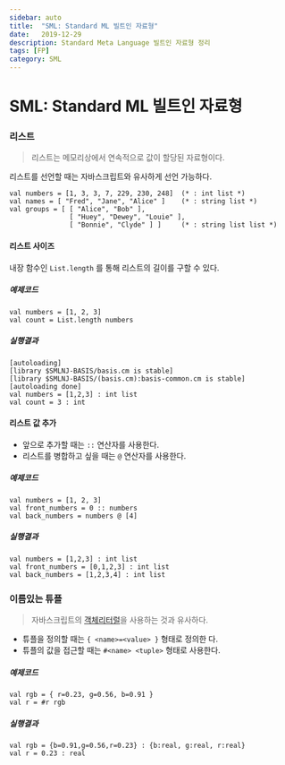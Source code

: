 ```yaml
---
sidebar: auto
title:  "SML: Standard ML 빌트인 자료형"
date:   2019-12-29
description: Standard Meta Language 빌트인 자료형 정리
tags: [FP]
category: SML
---
```

# SML: Standard ML 빌트인 자료형
### 리스트
> 리스트는 메모리상에서 연속적으로 값이 할당된 자료형이다.

리스트를 선언할 때는 자바스크립트와 유사하게 선언 가능하다.

```
val numbers = [1, 3, 3, 7, 229, 230, 248]  (* : int list *)
val names = [ "Fred", "Jane", "Alice" ]    (* : string list *)
val groups = [ [ "Alice", "Bob" ],
               [ "Huey", "Dewey", "Louie" ],
               [ "Bonnie", "Clyde" ] ]     (* : string list list *)
```

#### 리스트 사이즈
내장 함수인 `List.length` 를 통해 리스트의 길이를 구할 수 있다.

##### 예제코드
```
val numbers = [1, 2, 3]
val count = List.length numbers
```

##### 실행결과
```
[autoloading]
[library $SMLNJ-BASIS/basis.cm is stable]
[library $SMLNJ-BASIS/(basis.cm):basis-common.cm is stable]
[autoloading done]
val numbers = [1,2,3] : int list
val count = 3 : int
```

#### 리스트 값 추가
- 앞으로 추가할 때는 `::` 연산자를 사용한다.
- 리스트를 병합하고 싶을 때는 `@` 연산자를 사용한다.

##### 예제코드
```
val numbers = [1, 2, 3]
val front_numbers = 0 :: numbers
val back_numbers = numbers @ [4]
```

##### 실행결과
```
val numbers = [1,2,3] : int list
val front_numbers = [0,1,2,3] : int list
val back_numbers = [1,2,3,4] : int list
```

### 이름있는 튜플
> 자바스크립트의 [객체리터럴](https://www.w3schools.com/js/js_objects.asp)을 사용하는 것과 유사하다.

- 튜플을 정의할 때는 `{ <name>=<value> }` 형태로 정의한
다.
- 튜플의 값을 접근할 때는 `#<name> <tuple>` 형태로 사용한다.

##### 예제코드
```
val rgb = { r=0.23, g=0.56, b=0.91 }
val r = #r rgb
```

##### 실행결과
```
val rgb = {b=0.91,g=0.56,r=0.23} : {b:real, g:real, r:real}
val r = 0.23 : real
```
